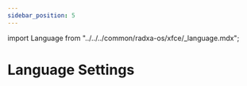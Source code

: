 ```yaml
---
sidebar_position: 5
---
```


import Language from "../../../common/radxa-os/xfce/\_language.mdx";

# Language Settings

<Language />
